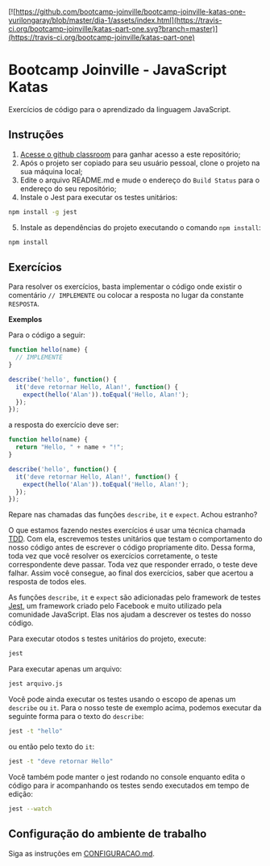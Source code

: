 [![https://github.com/bootcamp-joinville/bootcamp-joinville-katas-one-yurilongaray/blob/master/dia-1/assets/index.html](https://travis-ci.org/bootcamp-joinville/katas-part-one.svg?branch=master)](https://travis-ci.org/bootcamp-joinville/katas-part-one)

# Bootcamp Joinville - JavaScript Katas

Exercícios de código para o aprendizado da linguagem JavaScript.

## Instruções

1. [Acesse o github classroom](https://classroom.github.com/a/QYmlNgh0) para ganhar acesso a este repositório;
2. Após o projeto ser copiado para seu usuário pessoal, clone o projeto na sua máquina local;
3. Edite o arquivo README.md e mude o endereço do `Build Status` para o endereço do seu repositório;
4. Instale o Jest para executar os testes unitários:

```sh
npm install -g jest
```

5. Instale as dependências do projeto executando o comando `npm install`:

```sh
npm install
```

## Exercícios

Para resolver os exercícios, basta implementar o código onde existir o comentário `// IMPLEMENTE` ou colocar a resposta no lugar da constante `RESPOSTA`.

**Exemplos**

Para o código a seguir:

```javascript
function hello(name) {
  // IMPLEMENTE
}

describe('hello', function() {
  it('deve retornar Hello, Alan!', function() {
    expect(hello('Alan')).toEqual('Hello, Alan!');
  });
});
```

a resposta do exercício deve ser:

```javascript
function hello(name) {
  return "Hello, " + name + "!";
}

describe('hello', function() {
  it('deve retornar Hello, Alan!', function() {
    expect(hello('Alan')).toEqual('Hello, Alan!');
  });
});
```

Repare nas chamadas das funções `describe`, `it` e `expect`. Achou estranho?

O que estamos fazendo nestes exercícios é usar uma técnica chamada [TDD](https://pt.wikipedia.org/wiki/Test_Driven_Development).
Com ela, escrevemos testes unitários que testam o comportamento do nosso código antes de escrever o código
propriamente dito. Dessa forma, toda vez que você resolver os exercícios corretamente, o teste
correspondente deve passar. Toda vez que responder errado, o teste deve falhar. Assim
você consegue, ao final dos exercícios, saber que acertou a resposta de todos eles.

As funções `describe`, `it` e `expect` são adicionadas pelo framework de testes [Jest](https://jestjs.io/docs/en/getting-started),
um framework criado pelo Facebook e muito utilizado pela comunidade JavaScript. Elas nos ajudam a descrever os testes do nosso código.


Para executar otodos s testes unitários do projeto, execute:

```sh
jest
```

Para executar apenas um arquivo:

```sh
jest arquivo.js
```

Você pode ainda executar os testes usando o escopo de apenas um `describe` ou `it`. Para o nosso teste de exemplo acima, podemos executar
da seguinte forma para o texto do `describe`:

```sh
jest -t "hello"
```

ou então pelo texto do `it`:

```sh
jest -t "deve retornar Hello"
```

Você também pode manter o jest rodando no console enquanto edita o código para ir acompanhando os testes sendo executados em tempo de edição:

```sh
jest --watch
```

## Configuração do ambiente de trabalho

Siga as instruções em [CONFIGURACAO.md](https://github.com/bootcamp-joinville/javascript-syllabus/blob/master/CONFIGURACAO.md).
